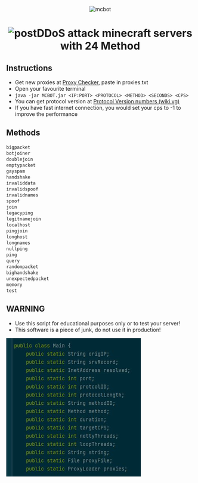 <p align="center"><img src="./icon/test.ico" width="150px" height="150px" alt="mcbot"></p>
<h1 align="center"> <img src="https://cdn0.iconfinder.com/data/icons/database-storage-5/60/server__database__fire__burn__safety-512.png" width="45" height="45" alt="post">DDoS attack minecraft servers with 24 Method</h1>

## Instructions
- Get new proxies at [Proxy Checker](https://checkerproxy.net/), paste in proxies.txt
- Open your favourite terminal
- `java -jar MCBOT.jar <IP:PORT> <PROTOCOL> <METHOD> <SECONDS> <CPS>`
- You can get protocol version at [Protocol Version numbers (wiki.vg)](https://wiki.vg/Protocol_version_numbers)
- If you have fast internet connection, you would set your cps to -1 to improve the performance 

## Methods
```💣 Methods:
bigpacket
botjoiner
doublejoin
emptypacket
gayspam
handshake
invaliddata
invalidspoof
invalidnames
spoof
join
legacyping
legitnamejoin
localhost
pingjoin
longhost
longnames
nullping
ping
query
randompacket
bighandshake
unexpectedpacket
memory
test
```
## WARNING
- Use this script for educational purposes only or to test your server!
- This software is a piece of junk, do not use it in production!

![public static syndrome](junk.jpg)
